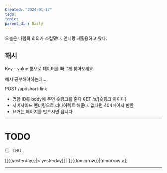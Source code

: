 ```yaml
---
Created: "2024-01-17"
tags: 
topic: 
parent_dir: Daily
---
```

오늘은 나람쥑 회의가 스킵됐다. 언니랑 재활용하고 왔다.
## 해시
Key - value 쌍으로 데이터를 빠르게 찾아보세요. 

해시 공부해야하는데....

POST /api/short-link
- 명함 ID를 body에 주면 숏링크를 준다
GET /s/[숏링크 아이디]
- 서버사이드 렌더링으로 리다이렉트 해준다. 없다면 404페이지 반환
- 요거는 페이지를 만드시면 됩니다

----
# TODO
- [ ] TBU 
  
[[{{yesterday}}|< yesterday]] | [[{{tomorrow}}|tomorrow >]]  
  
---  
